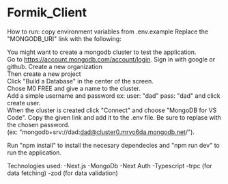 ﻿# Formik_Client

How to run: 
  copy environment variables from .env.example 
Replace the  "MONGODB_URI" link with the following: 

You might want to create a mongodb cluster to test the application.  
Go to https://account.mongodb.com/account/login. Sign in with google or github. 
Create a new organization  
Then create a new project  
Click "Build a Database" in the center of the screen.  
Chose M0 FREE and give a name to the cluster.  
Add a simple username and password ex: user: "dad" pass: "dad" and click create user.  
When the cluster is created click "Connect" and choose "MongoDB for VS Code". Copy the given link and add it to the .env file. Be sure to replase <password> with the chosen password.   
 (ex: "mongodb+srv://dad:dad@cluster0.mrvo6da.mongodb.net/").  
  
Run "npm install" to install the necesary dependecies and "npm run dev" to run the application.  

Technologies used: 
  -Next.js 
  -MongoDb 
  -Next Auth 
  -Typescript 
  -trpc (for data fetching) 
  -zod (for data validation) 
